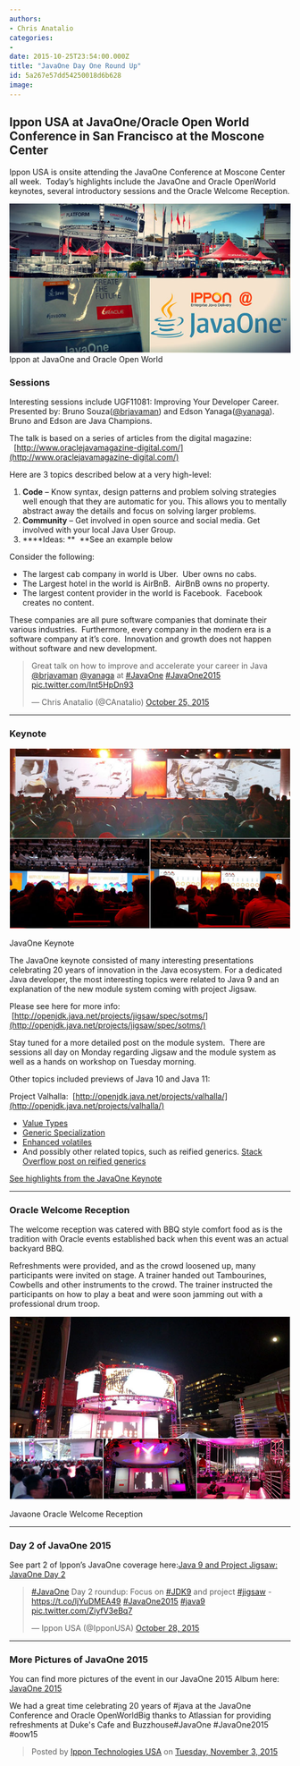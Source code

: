 ```yaml
---
authors:
- Chris Anatalio
categories:
- 
date: 2015-10-25T23:54:00.000Z
title: "JavaOne Day One Round Up"
id: 5a267e57dd54250018d6b628
image: 
---
```


## Ippon USA at JavaOne/Oracle Open World Conference in San Francisco at the Moscone Center

Ippon USA is onsite attending the JavaOne Conference at Moscone Center all week.  Today’s highlights include the JavaOne and Oracle OpenWorld keynotes, several introductory sessions and the Oracle Welcome Reception.

![Ippon at JavaOne](https://raw.githubusercontent.com/ippontech/blog-usa/master/images/2016/12/ippon-at-javaone-1.jpg)
Ippon at JavaOne and Oracle Open World

### Sessions

Interesting sessions include UGF11081: Improving Your Developer Career. Presented by: Bruno Souza([@brjavaman](https://twitter.com/brjavaman)) and Edson Yanaga([@yanaga](https://twitter.com/yanaga)). Bruno and Edson are Java Champions.

The talk is based on a series of articles from the digital magazine:   [http://www.oraclejavamagazine-digital.com/](http://www.oraclejavamagazine-digital.com/)

Here are 3 topics described below at a very high-level:

1. **Code** – Know syntax, design patterns and problem solving strategies well enough that they are automatic for you. This allows you to mentally abstract away the details and focus on solving larger problems.
2. **Community** – Get involved in open source and social media. Get involved with your local Java User Group.
3. ****Ideas: **  **See an example below

Consider the following:

- The largest cab company in world is Uber.  Uber owns no cabs.
- The Largest hotel in the world is AirBnB.  AirBnB owns no property.
- The largest content provider in the world is Facebook.  Facebook creates no content.

These companies are all pure software companies that dominate their various industries.  Furthermore, every company in the modern era is a software company at it’s core.  Innovation and growth does not happen without software and new development.

<blockquote class="twitter-tweet" data-lang="en"><p lang="en" dir="ltr">Great talk on how to improve and accelerate your career in Java <a href="https://twitter.com/brjavaman">@brjavaman</a> <a href="https://twitter.com/yanaga">@yanaga</a> at <a href="https://twitter.com/hashtag/JavaOne?src=hash">#JavaOne</a> <a href="https://twitter.com/hashtag/JavaOne2015?src=hash">#JavaOne2015</a> <a href="https://t.co/Int5HpDn93">pic.twitter.com/Int5HpDn93</a></p>&mdash; Chris Anatalio (@CAnatalio) <a href="https://twitter.com/CAnatalio/status/658372650796871680">October 25, 2015</a></blockquote>
<script async src="//platform.twitter.com/widgets.js" charset="utf-8"></script>

- - - - - -

### Keynote

![JavaOne Keynote](https://raw.githubusercontent.com/ippontech/blog-usa/master/images/2016/12/java-one-keynote-collage.jpg)

JavaOne Keynote

The JavaOne keynote consisted of many interesting presentations celebrating 20 years of innovation in the Java ecosystem. For a dedicated Java developer, the most interesting topics were related to Java 9 and an explanation of the new module system coming with project Jigsaw.

Please see here for more info:  [http://openjdk.java.net/projects/jigsaw/spec/sotms/](http://openjdk.java.net/projects/jigsaw/spec/sotms/)

Stay tuned for a more detailed post on the module system.  There are sessions all day on Monday regarding Jigsaw and the module system as well as a hands on workshop on Tuesday morning.

Other topics included previews of Java 10 and Java 11:

Project Valhalla:  [http://openjdk.java.net/projects/valhalla/](http://openjdk.java.net/projects/valhalla/)

- [Value Types](http://openjdk.java.net/jeps/169)
- [Generic Specialization](http://openjdk.java.net/jeps/8046267)
- [Enhanced volatiles](http://openjdk.java.net/jeps/193)
- And possibly other related topics, such as reified generics. [Stack Overflow post on reified generics](http://bit.ly/1RP3uyi)

[See highlights from the JavaOne Keynote](https://www.oracle.com/javaone/on-demand/index.html?playvid=4578010703001)

- - - - - -

### Oracle Welcome Reception

The welcome reception was catered with BBQ style comfort food as is the tradition with Oracle events established back when this event was an actual backyard BBQ.

Refreshments were provided, and as the crowd loosened up, many participants were invited on stage. A trainer handed out Tambourines, Cowbells and other instruments to the crowd. The trainer instructed the participants on how to play a beat and were soon jamming out with a professional drum troop.

![Javaone Oracle Welcome](https://raw.githubusercontent.com/ippontech/blog-usa/master/images/2016/12/oracle-welcome-event.jpg)

Javaone Oracle Welcome Reception

- - - - - -

### Day 2 of JavaOne 2015

See part 2 of Ippon’s JavaOne coverage here:[Java 9 and Project Jigsaw: JavaOne Day 2](https://blog.ippon.tech/blog/java-9-and-project-jigsaw-javaone-day-2/)

<blockquote class="twitter-tweet" data-lang="en"><p lang="en" dir="ltr"><a href="https://twitter.com/hashtag/JavaOne?src=hash">#JavaOne</a> Day 2 roundup:  Focus on <a href="https://twitter.com/hashtag/JDK9?src=hash">#JDK9</a> and project <a href="https://twitter.com/hashtag/jigsaw?src=hash">#jigsaw</a> - <a href="https://t.co/ljYuDMEA49">https://t.co/ljYuDMEA49</a> <a href="https://twitter.com/hashtag/JavaOne2015?src=hash">#JavaOne2015</a> <a href="https://twitter.com/hashtag/java9?src=hash">#java9</a> <a href="https://t.co/ZiyfV3eBq7">pic.twitter.com/ZiyfV3eBq7</a></p>&mdash; Ippon USA (@IpponUSA) <a href="https://twitter.com/IpponUSA/status/659436476367634432">October 28, 2015</a></blockquote>
<script async src="//platform.twitter.com/widgets.js" charset="utf-8"></script>

- - - - - -

### More Pictures of JavaOne 2015

You can find more pictures of the event in our JavaOne 2015 Album here: [JavaOne 2015](http://on.fb.me/1RPajzP)

<script>window.fbAsyncInit = function() {
  FB.init({
    xfbml      : true,
    version    : 'v2.4'
  });
  }; (function(d, s, id){
    var js, fjs = d.getElementsByTagName(s)[0];
    if (d.getElementById(id)) {return;}
    js = d.createElement(s); js.id = id;
    js.src = "//connect.facebook.net/en_US/sdk.js";
    fjs.parentNode.insertBefore(js, fjs);
  }(document, 'script', 'facebook-jssdk'));</script>

<script>(function(d, s, id) {  var js, fjs = d.getElementsByTagName(s)[0];  if (d.getElementById(id)) return;  js = d.createElement(s); js.id = id;  js.src = "//connect.facebook.net/en_US/sdk.js#xfbml=1&version=v2.3";  fjs.parentNode.insertBefore(js, fjs);}(document, 'script', 'facebook-jssdk'));</script>

<div class="fb-post" data-href="https://www.facebook.com/media/set/?set=a.888918787812783.1073741833.626124897425508&type=3" data-width="500"></div>

 We had a great time celebrating 20 years of #java at the JavaOne Conference and Oracle OpenWorldBig thanks to Atlassian for providing refreshments at Duke's Cafe and Buzzhouse#JavaOne #JavaOne2015 #oow15

> Posted by [Ippon Technologies USA](https://www.facebook.com/IpponUSA/) on [Tuesday, November 3, 2015](https://www.facebook.com/media/set/?set=a.888918787812783.1073741833.626124897425508&type=3)
